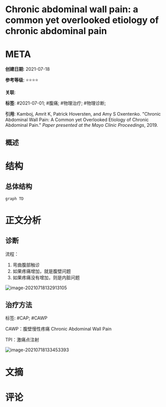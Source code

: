 # Chronic abdominal wall pain: a common yet overlooked etiology of chronic abdominal pain

# META

**创建日期**: 2021-07-18

**参考等级**: ⭐⭐⭐⭐

**关联**: 

**标签**: #2021-07-01; #腹痛; #物理治疗; #物理诊断; 

**引用**: Kamboj, Amrit K, Patrick Hoversten, and Amy S Oxentenko. "Chronic Abdominal Wall Pain: A Common yet Overlooked Etiology of Chronic Abdominal Pain." *Paper presented at the Mayo Clinic Proceedings*, 2019.

## 概述


# 结构

## 总体结构

```mermaid
graph TD

```

# 正文分析

## 诊断

流程：

1. 弯曲腹部触诊
2. 如果疼痛增加，就是腹壁问题
3. 如果疼痛没有增加，则是内脏问题

![image-20210718132913105](https://i.loli.net/2021/07/18/tPY7cCfvLqoFEVH.png)

## 治疗方法

标签: #CAP; #CAWP

CAWP：腹壁慢性疼痛 Chronic Abdominal Wall Pain

TPI：激痛点注射

![image-20210718133453393](https://i.loli.net/2021/07/18/fBVeyAuLglI5j3W.png)

# 文摘

# 评论
